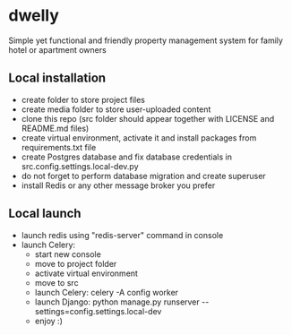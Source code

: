 # dwelly
Simple yet functional and friendly property management system for family hotel or apartment owners

## Local installation
- create folder to store project files
- create media folder to store user-uploaded content
- clone this repo (src folder should appear together with LICENSE and README.md files)
- create virtual environment, activate it and install packages from requirements.txt file
- create Postgres database and fix database credentials in src.config.settings.local-dev.py
- do not forget to perform database migration and create superuser
- install Redis or any other message broker you prefer

## Local launch
- launch redis using "redis-server" command in console
- launch Celery:
  - start new console
  - move to project folder
  - activate virtual environment
  - move to src
  - launch Celery: celery -A config worker
  - launch Django: python manage.py runserver --settings=config.settings.local-dev
  - enjoy :)